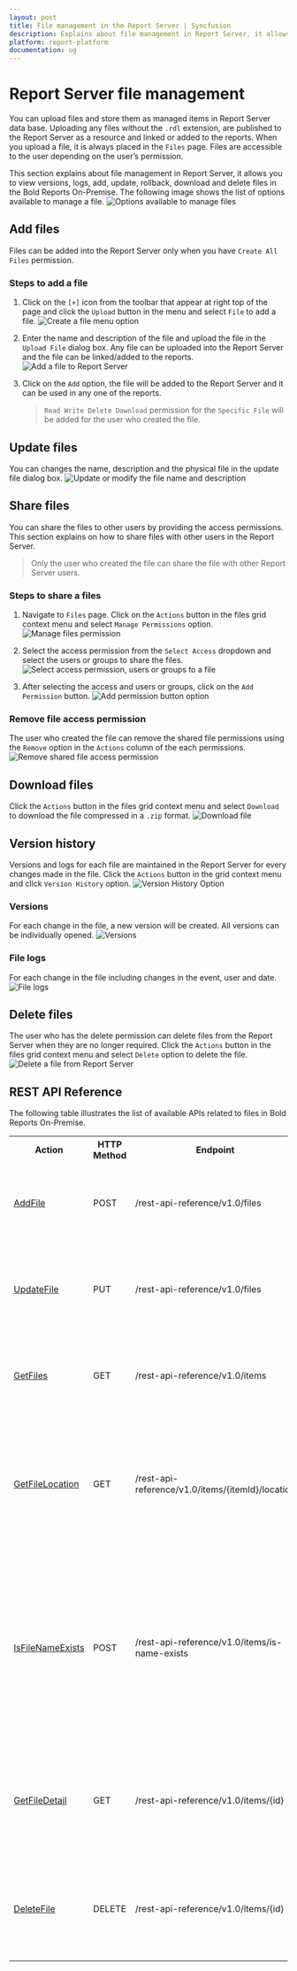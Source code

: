 ```yaml
---
layout: post
title: File management in the Report Server | Syncfusion
description: Explains about file management in Report Server, it allows you to view versions, logs, add, update, rollback, download and delete files.
platform: report-platform
documentation: ug
---
```


# Report Server file management

You can upload files and store them as managed items in Report Server data base. Uploading any files without the `.rdl` extension, are published to the Report Server as a resource and linked or added to the reports. When you upload a file, it is always placed in the `Files` page. Files are accessible to the user depending on the user’s permission.

This section explains about file management in Report Server, it allows you to view versions, logs, add, update, rollback, download and delete files in the Bold Reports On-Premise. The following image shows the list of options available to manage a file.
![Options available to manage files](/static/assets/on-premise/images/manage-content/manage-files/manage-files.png)

## Add files

Files can be added into the Report Server only when you have `Create All Files` permission.

### Steps to add a file

1. Click on the `[+]` icon from the toolbar that appear at right top of the page and click the `Upload` button in the menu and select `File` to add a file.
    ![Create a file menu option](/static/assets/on-premise/images/manage-content/manage-files/create-file.png)

2. Enter the name and description of the file and upload the file in the `Upload File` dialog box. Any file can be uploaded into the Report Server and the file can be linked/added to the reports.
    ![Add a file to Report Server](/static/assets/on-premise/images/manage-content/manage-files/add-file.png)

3. Click on the `Add` option, the file will be added to the Report Server and it can be used in any one of the reports.

    > `Read Write Delete Download` permission for the `Specific File` will be added for the user who created the file.

## Update files

You can changes the name, description and the physical file in the update file dialog box.
![Update or modify the file name and description](/static/assets/on-premise/images/manage-content/manage-files/update-file.png)

## Share files

You can share the files to other users by providing the access permissions. This section explains on how to share files with other users in the Report Server.

> Only the user who created the file can share the file with other Report Server users.

### Steps to share a files

1. Navigate to `Files` page. Click on the `Actions` button in the files grid context menu and select `Manage Permissions` option.
    ![Manage files permission](/static/assets/on-premise/images/manage-content/manage-files/file-management-options.png)

2. Select the access permission from the `Select Access` dropdown and select the users or groups to share the files.
    ![Select access permission, users or groups to a file](/static/assets/on-premise/images/manage-content/manage-files/share-file.png)

3. After selecting the access and users or groups, click on the `Add Permission` button.
    ![Add permission button option](/static/assets/on-premise/images/manage-content/manage-files/add-file-permission.png)

### Remove file access permission

The user who created the file can remove the shared file permissions using the `Remove` option in the `Actions` column of the each permissions.
![Remove shared file access permission](/static/assets/on-premise/images/manage-content/manage-files/remove-file-permission.png)

## Download files

Click the `Actions` button in the files grid context menu and select `Download` to download the file compressed in a `.zip` format.
![Download file](/static/assets/on-premise/images/manage-content/manage-files/download-file.png)

## Version history

Versions and logs for each file are maintained in the Report Server for every changes made in the file. Click the `Actions` button in the grid context menu and click `Version History` option.
![Version History Option](/static/assets/on-premise/images/manage-content/manage-files/versions-history-option.png)

### Versions

For each change in the file, a new version will be created. All versions can be individually opened.
![Versions](/static/assets/on-premise/images/manage-content/manage-files/versions.png)

### File logs

For each change in the file including changes in the event, user and date.
![File logs](/static/assets/on-premise/images/manage-content/manage-files/file-logs.png)

## Delete files

The user who has the delete permission can delete files from the Report Server when they are no longer required. Click the `Actions` button in the files grid context menu and select `Delete` option to delete the file.
![Delete a file from Report Server](/static/assets/on-premise/images/manage-content/manage-files/delete-file.png)

## REST API Reference

The following table illustrates the list of available APIs related to files in Bold Reports On-Premise.

<table>
    <tr>
        <th>
            Action
        </th>
        <th>
            HTTP Method
        </th>
        <th>
            Endpoint
        </th>
        <th>
            Description
        </th>
    </tr>
    <tr>
        <td>
            <a href="https://help.boldreports.com/on-premise/rest-api-reference/v1.0/#operation/Items_AddFile">AddFile</a>
        </td>
        <td>
            POST
        </td>
        <td>
            /rest-api-reference/v1.0/files
        </td>
        <td>
            Adds a new file to the server. File details must be passed as input.
        </td>
    </tr>
    <tr>
        <td>
            <a href="https://help.boldreports.com/on-premise/rest-api-reference/v1.0/#operation/Items_UpdateFile">UpdateFile</a>
        </td>
        <td>
            PUT
        </td>
        <td>
            /rest-api-reference/v1.0/files
        </td>
        <td>
            Updates the file in the server. Updated file details must be passed as input.
        </td>
    </tr>  
        <tr>
        <td>
            <a href="https://help.boldreports.com/on-premise/rest-api-reference/v1.0/#operation/ItemsV5_GetItems">GetFiles</a>
        </td>
        <td>
            GET
        </td>
        <td>
            /rest-api-reference/v1.0/items
        </td>
        <td>
            Returns the list of files for current user. ItemType should be File.
        </td>
    </tr>
        <tr>
        <td>
            <a href="https://help.boldreports.com/on-premise/rest-api-reference/v1.0/#operation/Items_GetItemLocation">GetFileLocation</a>
        </td>
        <td>
            GET
        </td>
        <td>
            /rest-api-reference/v1.0/items/{itemId}/location
        </td>
        <td>
            Returns the item location of the specified file. Specific File ID should be passed in path parameter.
        </td>
    </tr>
    <tr>
        <td>
            <a href="https://help.boldreports.com/on-premise/rest-api-reference/v1.0/#operation/Items_IsItemNameExists">IsFileNameExists</a>
        </td>
        <td>
            POST
        </td>
        <td>
            /rest-api-reference/v1.0/items/is-name-exists
        </td>
        <td>
            Returns an item existence whether the given file name already exists or not in server. File name and ItemType as File should be passed in request body.
        </td>
    </tr>
    <tr>
        <td>
            <a href="https://help.boldreports.com/on-premise/rest-api-reference/v1.0/#operation/Items_GetItemDetail">GetFileDetail</a>
        </td>
        <td>
            GET
        </td>
        <td>
            /rest-api-reference/v1.0/items/{id}
        </td>
        <td>
            Returns the specified file details from the server. File item ID should be passed in path parameter.
        </td>
    </tr>
        <tr>
        <td>
            <a href="https://help.boldreports.com/on-premise/rest-api-reference/v1.0/#operation/Items_DeleteItem">DeleteFile</a>
        </td>
        <td>
            DELETE
        </td>
        <td>
            /rest-api-reference/v1.0/items/{id}
        </td>
        <td>
            Deletes the specified file from the server. File item ID should be passed in path parameter.
        </td>
    </tr>
</table>

